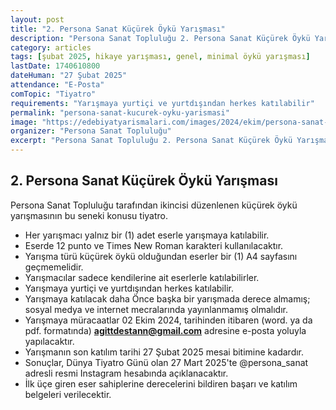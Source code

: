 ```yaml
---
layout: post
title: "2. Persona Sanat Küçürek Öykü Yarışması"
description: "Persona Sanat Topluluğu 2. Persona Sanat Küçürek Öykü Yarışmasını duyurdu"
category: articles
tags: [şubat 2025, hikaye yarışması, genel, minimal öykü yarışması]
lastDate: 1740610800
dateHuman: "27 Şubat 2025"
attendance: "E-Posta"
comTopic: "Tiyatro"
requirements: "Yarışmaya yurtiçi ve yurtdışından herkes katılabilir"
permalink: "persona-sanat-kucurek-oyku-yarismasi"
image: "https://edebiyatyarismalari.com/images/2024/ekim/persona-sanat-kucurek-oyku-yarismasi.jpg"
organizer: "Persona Sanat Topluluğu"
excerpt: "Persona Sanat Topluluğu 2. Persona Sanat Küçürek Öykü Yarışmasını duyurdu"
---
```


## 2. Persona Sanat Küçürek Öykü Yarışması

Persona Sanat Topluluğu tarafından ikincisi düzenlenen küçürek öykü yarışmasının bu seneki konusu tiyatro. 

- Her yarışmacı yalnız bir (1) adet eserle yarışmaya katılabilir.
- Eserde 12 punto ve Times New Roman karakteri kullanılacaktır.
- Yarışma türü küçürek öykü olduğundan eserler bir (1) A4 sayfasını geçmemelidir.
- Yarışmacılar sadece kendilerine ait eserlerle katılabilirler.
- Yarışmaya yurtiçi ve yurtdışından herkes katılabilir.
- Yarışmaya katılacak daha Önce başka bir yarışmada derece almamış; sosyal medya ve internet mecralarında yayınlanmamış olmalıdır.
- Yarışmaya müracaatlar 02 Ekim 2024, tarihinden itibaren (word. ya da pdf. formatında) **agittdestann@gmail.com** adresine e-posta yoluyla yapılacaktır.
- Yarışmanın son katılım tarihi 27 Şubat 2025 mesai bitimine kadardır.
- Sonuçlar, Dünya Tiyatro Günü olan 27 Mart 2025'te @persona_sanat adresli resmi Instagram hesabında açıklanacaktır.
- İlk üçe giren eser sahiplerine derecelerini bildiren başarı ve katılım belgeleri verilecektir.